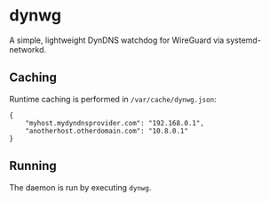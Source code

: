 # dynwg
A simple, lightweight DynDNS watchdog for WireGuard via systemd-networkd.

## Caching
Runtime caching is performed in `/var/cache/dynwg.json`:
```
{
    "myhost.mydyndnsprovider.com": "192.168.0.1",
    "anotherhost.otherdomain.com": "10.8.0.1"
}
```

## Running
The daemon is run by executing `dynwg`.

